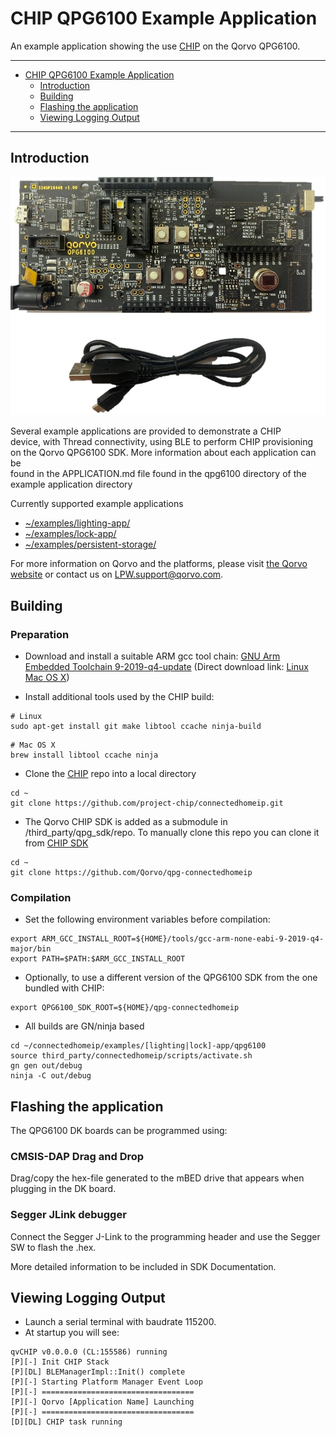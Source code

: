 # CHIP QPG6100 Example Application

An example application showing the use
[CHIP](https://github.com/project-chip/connectedhomeip) on the Qorvo QPG6100.

---

-   [CHIP QPG6100 Example Application](#chip-qpg6100-example-application)
    -   [Introduction](#introduction)
    -   [Building](#building)
    -   [Flashing the application](#flashing-the-application)
    -   [Viewing Logging Output](#viewing-logging-output)

---

## Introduction

![QPG6100 DK board](../../platform/qpg6100/doc/QPG6100_DK_Board.jpg)

Several example applications are provided to demonstrate a CHIP  
device, with Thread connectivity, using BLE to perform CHIP provisioning  
on the Qorvo QPG6100 SDK. More information about each application can be  
found in the APPLICATION.md file found in the qpg6100 directory of the  
example application directory

Currently supported example applications

-   [~/examples/lighting-app/](../../../examples/lighting-app/qpg6100/APPLICATION.md)
-   [~/examples/lock-app/](../../../examples/lock-app/qpg6100/APPLICATION.md)
-   [~/examples/persistent-storage/](../../../examples/persistent-storage/qpg6100/APPLICATION.md)

For more information on Qorvo and the platforms, please visit
[the Qorvo website](http://www.qorvo.com) or contact us on
LPW.support@qorvo.com.

## Building

### Preparation

-   Download and install a suitable ARM gcc tool chain:
    [GNU Arm Embedded Toolchain 9-2019-q4-update](https://developer.arm.com/tools-and-software/open-source-software/developer-tools/gnu-toolchain/gnu-rm/downloads)
    (Direct download link:
    [Linux](https://armkeil.blob.core.windows.net/developer/Files/downloads/gnu-rm/9-2019q4/gcc-arm-none-eabi-9-2019-q4-major-x86_64-linux.tar.bz2)
    [Mac OS X](https://armkeil.blob.core.windows.net/developer/Files/downloads/gnu-rm/9-2019q4/gcc-arm-none-eabi-9-2019-q4-major-mac.tar.bz2))

-   Install additional tools used by the CHIP build:

```
# Linux
sudo apt-get install git make libtool ccache ninja-build
```

```
# Mac OS X
brew install libtool ccache ninja
```

-   Clone the [CHIP](https://github.com/project-chip/connectedhomeip) repo into
    a local directory

```
cd ~
git clone https://github.com/project-chip/connectedhomeip.git
```

-   The Qorvo CHIP SDK is added as a submodule in /third_party/qpg_sdk/repo. To
    manually clone this repo you can clone it from
    [CHIP SDK](https://github.com/Qorvo/qpg-connectedhomeip)

```
cd ~
git clone https://github.com/Qorvo/qpg-connectedhomeip
```

### Compilation

-   Set the following environment variables before compilation:

```
export ARM_GCC_INSTALL_ROOT=${HOME}/tools/gcc-arm-none-eabi-9-2019-q4-major/bin
export PATH=$PATH:$ARM_GCC_INSTALL_ROOT
```

-   Optionally, to use a different version of the QPG6100 SDK from the one
    bundled with CHIP:

```
export QPG6100_SDK_ROOT=${HOME}/qpg-connectedhomeip
```

-   All builds are GN/ninja based

```
cd ~/connectedhomeip/examples/[lighting|lock]-app/qpg6100
source third_party/connectedhomeip/scripts/activate.sh
gn gen out/debug
ninja -C out/debug
```

## Flashing the application

The QPG6100 DK boards can be programmed using:

### CMSIS-DAP Drag and Drop

Drag/copy the hex-file generated to the mBED drive that appears when plugging in
the DK board.

### Segger JLink debugger

Connect the Segger J-Link to the programming header and use the Segger SW to
flash the .hex.

More detailed information to be included in SDK Documentation.

## Viewing Logging Output

-   Launch a serial terminal with baudrate 115200.
-   At startup you will see:

```
qvCHIP v0.0.0.0 (CL:155586) running
[P][-] Init CHIP Stack
[P][DL] BLEManagerImpl::Init() complete
[P][-] Starting Platform Manager Event Loop
[P][-] ==================================
[P][-] Qorvo [Application Name] Launching
[P][-] ==================================
[D][DL] CHIP task running
```

